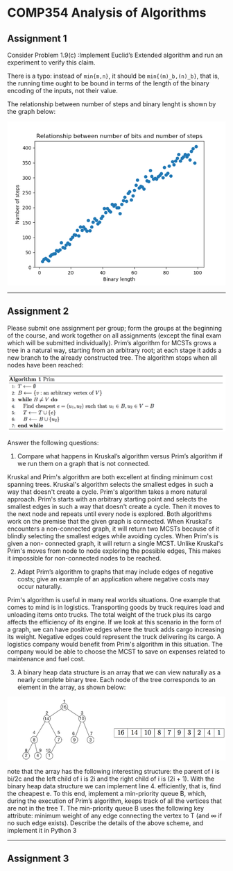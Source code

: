 # COMP354  Analysis of Algorithms

## Assignment 1

Consider Problem 1.9(c) :Implement Euclid’s Extended algorithm and run an experiment to verify this claim.

There is a typo: instead of  ```min{m,n}```, it should be ```min{(m)_b,(n)_b}```, that is, the running time ought to be bound in terms of the length of the binary encoding of the inputs, not their value.

The relationship between number of steps and binary lenght is shown by the graph below:

![Graph](https://github.com/DJones0101/COMP354/blob/master/a1/graph.png)



---

## Assignment 2

Please submit one assignment per group; form the groups at the beginning of the course, and
work together on all assignments (except the final exam which will be submitted individually).
Prim’s algorithm for MCSTs grows a tree in a natural way, starting from an arbitrary root;
at each stage it adds a new branch to the already constructed tree. The algorithm stops when
all nodes have been reached:

![Prim's](https://github.com/DJones0101/COMP354/blob/master/a2/Prims.png)

Answer the following questions:
1. Compare what happens in Kruskal’s algorithm versus Prim’s algorithm if we run them
on a graph that is not connected.

Kruskal and Prim's algorithm are both excellent at finding minimum cost spanning trees. Kruskal's algorithm selects the smallest edges in such a way that doesn't create a cycle. Prim's algorithm takes a more natural approach.  Prim's starts with an arbitrary starting point and selects the smallest edges in such a way that doesn't create a cycle. Then it moves to the next node and repeats until every node is explored.  Both algorithms work on the premise that the given graph is connected. When Kruskal's encounters a non-connected graph, it will return two MCSTs because of it blindly selecting the smallest edges while avoiding cycles. When Prim's is given a non- connected graph, it will return a single MCST. Unlike Kruskal's Prim's moves from node to node exploring the possible edges, This makes it impossible for non-connected nodes to be reached.

2. Adapt Prim’s algorithm to graphs that may include edges of negative costs; give an
example of an application where negative costs may occur naturally.

Prim's algorithm is useful in many real worlds situations. One example that comes to mind is in logistics. Transporting goods by truck requires load and unloading items onto trucks. The total weight of the truck plus its cargo affects the efficiency of its engine. If we look at this scenario in the form of a graph, we can have positive edges where the truck adds cargo increasing its weight. Negative edges could represent the truck delivering its cargo. A logistics company would benefit from Prim's algorithm in this situation. The company would be able to choose the MCST to save on expenses related to maintenance and fuel cost.


3. A binary heap data structure is an array that we can view naturally as a nearly complete
binary tree. Each node of the tree corresponds to an element in the array, as shown
below:

![Heap](https://github.com/DJones0101/COMP354/blob/master/a2/heap.png)

note that the array has the following interesting structure: the parent of i is bi/2c and
the left child of i is 2i and the right child of i is (2i + 1).
With the binary heap data structure we can implement line 4. efficiently, that is, find
the cheapest e. To this end, implement a min-priority queue B, which, during the
execution of Prim’s algorithm, keeps track of all the vertices that are not in the tree
T. The min-priority queue B uses the following key attribute: minimum weight of any
edge connecting the vertex to T (and ∞ if no such edge exists).
Describe the details of the above scheme, and implement it in Python 3






---
## Assignment 3

